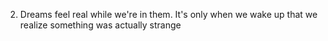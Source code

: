 2. Dreams feel real while we're in them. It's only when we wake up that we realize something was actually strange
